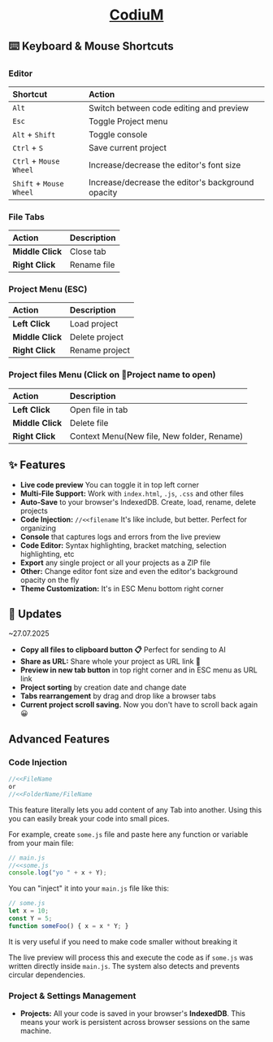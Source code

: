 <div align="center">
  <h1>
    <a href="https://enoxyum.github.io/CodiuM/Index.html">CodiuM</a>
  </h1>
</div>

## ⌨️ Keyboard & Mouse Shortcuts

### Editor
| Shortcut | Action |
| :--- | :--- |
| `Alt` | Switch between code editing and preview |
| `Esc` | Toggle Project menu |
| `Alt` + `Shift` | Toggle console |
| `Ctrl` + `S` | Save current project |
| `Ctrl` + `Mouse Wheel` | Increase/decrease the editor's font size |
| `Shift` + `Mouse Wheel` | Increase/decrease the editor's background opacity |

### File Tabs
| Action | Description |
| :--- | :--- |
| **Middle Click** | Close tab |
| **Right Click** | Rename file |

### Project Menu (ESC)
| Action | Description |
| :--- | :--- |
| **Left Click** | Load project |
| **Middle Click** | Delete project |
| **Right Click** | Rename project |

### Project files Menu (Click on 📁Project name to open)
| Action | Description |
| :--- | :--- |
| **Left Click** | Open file in tab |
| **Middle Click** | Delete file |
| **Right Click** | Context Menu(New file, New folder, Rename) |

## ✨ Features

*   **Live code preview** You can toggle it in top left corner
*   **Multi-File Support:** Work with `index.html`, `.js`, `.css` and other files
*   **Auto-Save** to your browser's IndexedDB. Create, load, rename, delete projects
*   **Code Injection:** `//<<filename` It's like include, but better. Perfect for organizing
*   **Console** that captures logs and errors from the live preview
*   **Code Editor:** Syntax highlighting, bracket matching, selection highlighting, etc
*   **Export** any single project or all your projects as a ZIP file
*   **Other:** Change editor font size and even the editor's background opacity on the fly
*   **Theme Customization:** It's in ESC Menu bottom right corner

## 🧪 Updates

~27.07.2025
*   **Copy all files to clipboard button 📋** Perfect for sending to AI
*   **Share as URL:** Share whole your project as URL link 🤯
*   **Preview in new tab button** in top right corner and in ESC menu as URL link
*   **Project sorting** by creation date and change date
*   **Tabs rearrangement** by drag and drop like a browser tabs
*   **Current project scroll saving.** Now you don't have to scroll back again😀

##  Advanced Features

### Code Injection

```javascript
//<<FileName
or
//<<FolderName/FileName
```

This feature literally lets you add content of any Tab into another. Using this you can easily break your code into small pices.

For example, create `some.js` file and paste here any function or variable from your main file:
```javascript
// main.js
//<<some.js
console.log("yo " + x + Y);
```

You can "inject" it into your `main.js` file like this:
```javascript
// some.js
let x = 10;
const Y = 5;
function someFoo() { x = x * Y; }
```
It is very useful if you need to make code smaller without breaking it

The live preview will process this and execute the code as if `some.js` was written directly inside `main.js`. The system also detects and prevents circular dependencies.

### Project & Settings Management

*   **Projects:** All your code is saved in your browser's **IndexedDB**. This means your work is persistent across browser sessions on the same machine.
